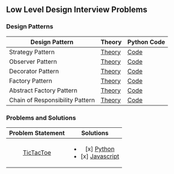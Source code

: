 ## Low Level Design Interview Problems


### Design Patterns
| Design Pattern   | Theory | Python Code                                                                                                                                        |
|------------------|--------|----------------------------------------------------------------------------------------------------------------------------------------------------|
| Strategy Pattern | [Theory](https://github.com/Princeyadav05/low-level-system-design/blob/main/Design%20Patterns/Strategy%20Pattern/strategy.md)       | [Code](https://github.com/Princeyadav05/low-level-system-design/blob/main/Design%20Patterns/Strategy%20Pattern/strategy.py) |
| Observer Pattern | [Theory](https://github.com/Princeyadav05/low-level-system-design/blob/main/Design%20Patterns/Observer%20Pattern/observer.md)       | [Code](https://github.com/Princeyadav05/low-level-system-design/blob/main/Design%20Patterns/Observer%20Pattern/observer.py) |
| Decorator Pattern | [Theory](https://github.com/Princeyadav05/low-level-system-design/blob/main/Design%20Patterns/Decorator%20Pattern/decorator.md)       | [Code](https://github.com/Princeyadav05/low-level-system-design/blob/main/Design%20Patterns/Decorator%20Pattern/decorator.py) |
| Factory Pattern | [Theory](https://github.com/Princeyadav05/low-level-system-design/blob/main/Design%20Patterns/Factory%20Pattern/factory.md)       | [Code](https://github.com/Princeyadav05/low-level-system-design/blob/main/Design%20Patterns/Factory%20Pattern/factory.py) |
| Abstract Factory Pattern | [Theory](https://github.com/Princeyadav05/low-level-system-design/blob/main/Design%20Patterns/AbstractFactory%20Pattern/abstractFactory.md)       | [Code](https://github.com/Princeyadav05/low-level-system-design/blob/main/Design%20Patterns/AbstractFactory%20Pattern/abstractFactory.py) |
| Chain of Responsibility Pattern | [Theory](https://github.com/Princeyadav05/low-level-system-design/blob/main/Design%20Patterns/Chain%20of%20Responsibility%20Pattern/chainOfResponsibility.md)       | [Code](https://github.com/Princeyadav05/low-level-system-design/blob/main/Design%20Patterns/Chain%20of%20Responsibility%20Pattern/chainOfResponsibility.py) |


### Problems and Solutions
| **Problem Statement** | **Solutions** |
|:---------------------:|:-------------:|
| [TicTacToe](Questions/ProblemStatements/TicTacToe.md) |<ul> <li> [x] [Python](Questions/Python%20Solutions/TicTacToe/)<li> [x] [Javascript](Questions/JS%20Solutions/TicTacToe/) |
